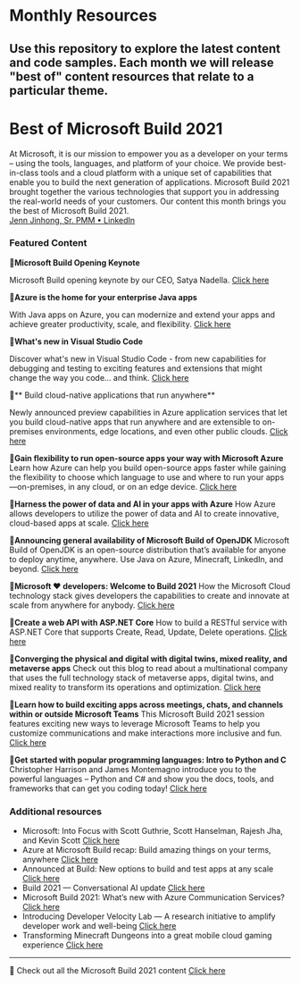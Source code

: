 # Monthly Resources

Use this repository to explore the latest content and code samples. Each month we will release "best of" content resources that relate to a particular theme.  
---

# Best of Microsoft Build 2021

At Microsoft, it is our mission to empower you as a developer on your terms – using the tools, languages, and platform of your choice. We provide best-in-class tools and a cloud platform with a unique set of capabilities that enable you to build the next generation of applications. Microsoft Build 2021 brought together the various technologies that support you in addressing the real-world needs of your customers. Our content this month brings you the best of Microsoft Build 2021.  
[Jenn Jinhong, Sr. PMM • LinkedIn](https://www.linkedin.com/in/jenniferjinhong/)  

 ### Featured Content

:cinema:**Microsoft Build Opening Keynote**

Microsoft Build opening keynote by our CEO, Satya Nadella. [Click here](https://aka.ms/DevEdCalJune21github10/)

:page_with_curl:**Azure is the home for your enterprise Java apps**

With Java apps on Azure, you can modernize and extend your apps and achieve greater productivity, scale, and flexibility. [Click here](https://aka.ms/DevEdCalJune21github7/)

:cinema:**What's new in Visual Studio Code**

Discover what's new in Visual Studio Code - from new capabilities for debugging and testing to exciting features and extensions that might change the way you code… and think. [Click here]( https://aka.ms/DevEdCalJune21github12/)

:page_with_curl:** Build cloud-native applications that run anywhere**

Newly announced preview capabilities in Azure application services that let you build cloud-native apps that run anywhere and are extensible to on-premises environments, edge locations, and even other public clouds. [Click here](https://aka.ms/DevEdCalJune21github13/)  

:page_with_curl:**Gain flexibility to run open-source apps your way with Microsoft Azure**
Learn how Azure can help you build open-source apps faster while gaining the flexibility to choose which language to use and where to run your apps—on-premises, in any cloud, or on an edge device. [Click here]( https://aka.ms/DevEdCalJune21github1/)

:page_with_curl:**Harness the power of data and AI in your apps with Azure**
How Azure allows developers to utilize the power of data and AI to create innovative, cloud-based apps at scale. [Click here](https://aka.ms/DevEdCalJune21github3) 

:page_with_curl:**Announcing general availability of Microsoft Build of OpenJDK**
Microsoft Build of OpenJDK is an open-source distribution that’s available for anyone to deploy anytime, anywhere. Use Java on Azure, Minecraft, LinkedIn, and beyond. [Click here]( https://aka.ms/DevEdCalJune21github9/)  

:page_with_curl:**Microsoft ❤️ developers: Welcome to Build 2021**
How the Microsoft Cloud technology stack gives developers the capabilities to create and innovate at scale from anywhere for anybody. [Click here](https://aka.ms/DevEdCalJune21github5/)  

:cinema:**Create a web API with ASP.NET Core**
How to build a RESTful service with ASP.NET Core that supports Create, Read, Update, Delete operations. [Click here](https://aka.ms/DevEdCalJune21github2/)  

:page_with_curl:**Converging the physical and digital with digital twins, mixed reality, and metaverse apps**
Check out this blog to read about a multinational company that uses the full technology stack of metaverse apps, digital twins, and mixed reality to transform its operations and optimization. [Click here](https://aka.ms/DevEdCalJune21github6/)  

:page_with_curl:**Learn how to build exciting apps across meetings, chats, and channels within or outside Microsoft Teams**
This Microsoft Build 2021 session features exciting new ways to leverage Microsoft Teams to help you customize communications and make interactions more inclusive and fun. [Click here](https://aka.ms/DevEdCalJune21github8/)  

:cinema:**Get started with popular programming languages: Intro to Python and C**
Christopher Harrison and James Montemagno introduce you to the powerful languages – Python and C# and show you the docs, tools, and frameworks that can get you coding today! [Click here](https://aka.ms/DevEdCalJune21github4/)



### Additional resources
* Microsoft: Into Focus with Scott Guthrie, Scott Hanselman, Rajesh Jha, and Kevin Scott [Click here](https://aka.ms/DevEdCalJune21github18/) 
* Azure at Microsoft Build recap: Build amazing things on your terms, anywhere [Click here](https://aka.ms/DevEdCalJune21github15/)
* Announced at Build: New options to build and test apps at any scale [Click here](https://aka.ms/DevEdCalJune21github14/)
* Build 2021 — Conversational AI update [Click here](https://aka.ms/DevEdCalJune21github16/)
* Microsoft Build 2021: What’s new with Azure Communication Services? [Click here](https://aka.ms/DevEdCalJune21github19/)
* Introducing Developer Velocity Lab — A research initiative to amplify developer work and well-being [Click here](https://aka.ms/DevEdCalJune21github17/)
* Transforming Minecraft Dungeons into a great mobile cloud gaming experience [Click here](https://aka.ms/DevEdCalJune21github11/)
---

:bookmark: Check out all the Microsoft Build 2021 content [Click here](https://aka.ms/DevEdCalJune21githubbookmark)
